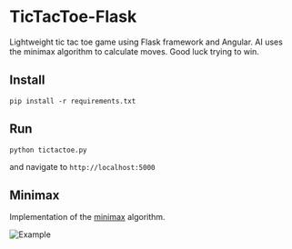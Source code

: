 # TicTacToe-Flask
Lightweight tic tac toe game using Flask framework and Angular.  AI uses the minimax algorithm to calculate moves.  Good luck
trying to win.

## Install
```
pip install -r requirements.txt
```

## Run
```
python tictactoe.py
```

and navigate to `http://localhost:5000`

## Minimax
Implementation of the 
[minimax](https://en.wikipedia.org/wiki/Minimax) algorithm.

![Example](/static/img/example.png)